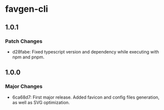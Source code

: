 # favgen-cli

## 1.0.1

### Patch Changes

- d28fabe: Fixed typescript version and dependency while executing with npm and pnpm.

## 1.0.0

### Major Changes

- 6ca68d7: First major release. Added favicon and config files generation, as well as SVG optimization.
